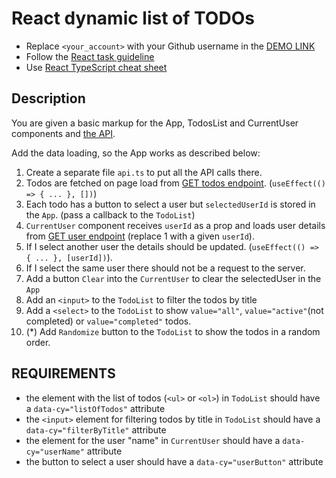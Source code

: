 # React dynamic list of TODOs
- Replace `<your_account>` with your Github username in the
  [DEMO LINK](https://Oleksandr-Ivanchenko.github.io/react_dynamic-list-of-todos/)
- Follow the [React task guideline](https://github.com/mate-academy/react_task-guideline#react-tasks-guideline)
- Use [React TypeScript cheat sheet](https://mate-academy.github.io/fe-program/js/extra/react-typescript)

## Description
You are given a basic markup for the App, TodosList and CurrentUser components and [the API](https://mate-academy.github.io/fe-students-api/).

Add the data loading, so the App works as described below:

1. Create a separate file `api.ts` to put all the API calls there.
1. Todos are fetched on page load from [GET todos endpoint](https://mate.academy/students-api/todos). (`useEffect(() => { ... }, [])`)
1. Each todo has a button to select a user but `selectedUserId` is stored in the `App`. (pass a callback to the `TodoList`)
1. `CurrentUser` component receives `userId` as a prop and loads user details from [GET user endpoint](https://mate.academy/students-api/users/1) (replace 1 with a given `userId`).
1. If I select another user the details should be updated. (`useEffect(() => { ... }, [userId])`).
1. If I select the same user there should not be a request to the server.
1. Add a button `Clear` into the `CurrentUser` to clear the selectedUser in the `App`
1. Add an `<input>` to the `TodoList` to filter the todos by title
1. Add a `<select>` to the `TodoList` to show `value="all"`, `value="active"`(not completed) or `value="completed"` todos.
1. (*) Add `Randomize` button to the `TodoList` to show the todos in a random order.

## REQUIREMENTS

- the element with the list of todos (`<ul>` or `<ol>`) in `TodoList` should have a `data-cy="listOfTodos"` attribute
- the `<input>` element for filtering todos by title in `TodoList` should have a `data-cy="filterByTitle"` attribute
- the element for the user "name" in `CurrentUser` should have a `data-cy="userName"` attribute
- the button to select a user should have a `data-cy="userButton"` attribute
